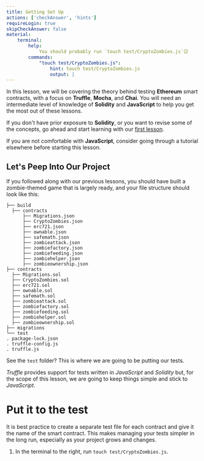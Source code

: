 ```yaml
---
title: Getting Set Up
actions: ['checkAnswer', 'hints']
requireLogin: true
skipCheckAnswer: false
material:
    terminal:
        help:
            You should probably run `touch test/CryptoZombies.js`😉
        commands:
            "touch test/CryptoZombies.js":
                hint: touch test/CryptoZombies.js
                output: |
---
```

In this lesson, we will be covering the theory behind testing **Ethereum** smart contracts, with a focus on **Truffle**, **Mocha**, and **Chai**. You will need an intermediate level of knowledge of **Solidity** and **JavaScript** to help you get the most out of these lessons.

If you don't have prior exposure to **Solidity**, or you want to revise some of the concepts, go ahead and start learning with our <a href="https://cryptozombies.io/lesson/1" target=_blank>first lesson</a>.

If you are not comfortable with **JavaScript**, consider going through a tutorial elsewhere before starting this lesson.


## Let's Peep Into Our Project

If you followed along with our previous lessons, you should have built a zombie-themed game that is largely ready, and your file structure should look like this:

```
├── build
  ├── contracts
      ├── Migrations.json
      ├── CryptoZombies.json
      ├── erc721.json
      ├── ownable.json
      ├── safemath.json
      ├── zombieattack.json
      ├── zombiefactory.json
      ├── zombiefeeding.json
      ├── zombiehelper.json
      ├── zombieownership.json
├── contracts
  ├── Migrations.sol
  ├── CryptoZombies.sol
  ├── erc721.sol
  ├── ownable.sol
  ├── safemath.sol
  ├── zombieattack.sol
  ├── zombiefactory.sol
  ├── zombiefeeding.sol
  ├── zombiehelper.sol
  ├── zombieownership.sol
├── migrations
└── test
. package-lock.json
. truffle-config.js
. truffle.js
```

See the `test` folder? This is where we are going to be putting our tests.

_Truffle_ provides support for tests written in _JavaScript_ and _Solidity_ but, for the scope of this lesson, we are going to keep things simple and stick to _JavaScript_.


# Put it to the test

It is best practice to create a separate test file for each contract and give it the name of the smart contract. This makes managing your tests simpler in the long run, especially as your project grows and changes.

1. In the terminal to the right, run `touch test/CryptoZombies.js`.
